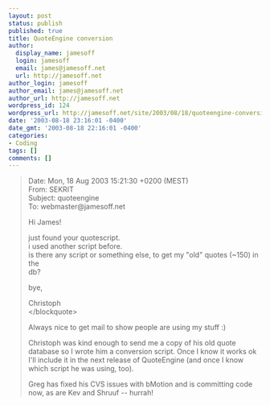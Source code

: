 ```yaml
---
layout: post
status: publish
published: true
title: QuoteEngine conversion
author:
  display_name: jamesoff
  login: jamesoff
  email: james@jamesoff.net
  url: http://jamesoff.net
author_login: jamesoff
author_email: james@jamesoff.net
author_url: http://jamesoff.net
wordpress_id: 124
wordpress_url: http://jamesoff.net/site/2003/08/18/quoteengine-conversion/
date: '2003-08-18 23:16:01 -0400'
date_gmt: '2003-08-18 22:16:01 -0400'
categories:
- Coding
tags: []
comments: []
---
```

<blockquote>Date: Mon, 18 Aug 2003 15:21:30 +0200 (MEST)<br />
From: SEKRIT<br />
Subject: quoteengine<br />
To: webmaster@jamesoff.net</p>
<p>Hi James!</p>
<p>just found your quotescript.<br />
i used another script before.<br />
is there any script or something else, to get my "old" quotes (~150) in the<br />
db?</p>
<p>bye,</p>
<p>Christoph<br />
<&#47;blockquote></p>
<p>Always nice to get mail to show people are using my stuff :)</p>
<p>Christoph was kind enough to send me a copy of his old quote database so I wrote him a conversion script. Once I know it works ok I'll include it in the next release of QuoteEngine (and once I know which script he was using, too).</p>
<p>Greg has fixed his CVS issues with bMotion and is committing code now, as are Kev and Shruuf -- hurrah!</p>
